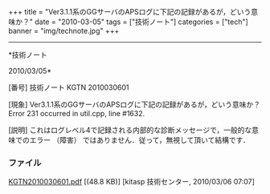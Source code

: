 ﻿+++
title = "Ver3.1.1系のGGサーバのAPSログに下記の記録があるが，どいう意味か？"
date = "2010-03-05"
tags = ["技術ノート"]
categories = ["tech"]
banner = "img/technote.jpg"
+++

-----------------------------------------------------------------------------------------------------------------------------

*技術ノート

2010/03/05*


[番号]
技術ノート KGTN 2010030601

[現象]
Ver3.1.1系のGGサーバのAPSログに下記の記録があるが，どいう意味か？
Error 231 occurred in util.cpp, line #1632.

[説明]
これはログレベル4で記録される内部的な診断メッセージで，一般的な意味でのエラー
（障害） ではありません．従って，無視して頂いて結構です．


### ファイル

 
 


[KGTN2010030601.pdf](http://techreport.kitasp.net/attachments/download/84/KGTN2010030601.pdf)
 [(48.8 KB)] [kitasp 技術センター, 2010/03/06
07:07]


 


 

